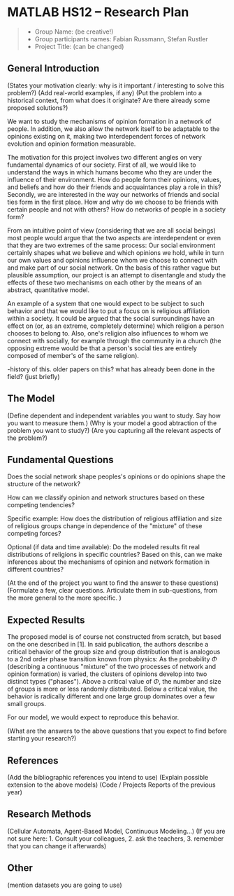# MATLAB HS12 – Research Plan

> * Group Name: (be creative!)
> * Group participants names: Fabian Russmann, Stefan Rustler
> * Project Title: (can be changed)

## General Introduction

(States your motivation clearly: why is it important / interesting to solve this problem?)
(Add real-world examples, if any)
(Put the problem into a historical context, from what does it originate? Are there already some proposed solutions?)

We want to study the mechanisms of opinion formation in a network of people. In addition, we also allow the network itself to be adaptable to the opinions existing on it, making two interdependent forces of network evolution and opinion formation measurable.

The motivation for this project involves two different angles on very fundamental dynamics of our society. First of all, we would like to understand the ways in which humans become who they are under the influence of their environment. How do people form their opinions, values, and beliefs and how do their friends and acquaintances play a role in this? Secondly, we are interested in the way our networks of friends and social ties form in the first place. How and why do we choose to be friends with certain people and not with others? How do networks of people in a society form? 

From an intuitive point of view (considering that we are all social beings) most people would argue that the two aspects are interdependent or even that they are two extremes of the same process: Our social environment certainly shapes what we believe and which opinions we hold, while in turn our own values and opinions influence whom we choose to connect with and make part of our social network. On the basis of this rather vague but plausible assumption, our project is an attempt to disentangle and study the effects of these two mechanisms on each other by the means of an abstract, quantitative model. 

An example of a system that one would expect to be subject to such behavior and that we would like to put a focus on is religious affiliation within a society. It could be argued that the social surroundings have an effect on (or, as an extreme, completely determine) which religion a person chooses to belong to. Also, one's religion also influences to whom we connect with socially, for example through the community in a church (the opposing extreme would be that a person's social ties are entirely composed of member's of the same religion). 


-history of this. older papers on this? what has already been done in the field? (just briefly)


## The Model

(Define dependent and independent variables you want to study. Say how you want to measure them.) (Why is your model a good abtraction of the problem you want to study?) (Are you capturing all the relevant aspects of the problem?)


## Fundamental Questions

Does the social network shape peoples's opinions or do opinions shape the structure of the network?

How can we classify opinion and network structures based on these competing tendencies?

Specific example: How does the distribution of religious affiliation and size of religious groups change in dependence of the "mixture" of these competing forces?

Optional (if data and time available): Do the modeled results fit real distributions of religions in specific countries? Based on this, can we make inferences about the mechanisms of opinion and network formation in different countries?



(At the end of the project you want to find the answer to these questions)
(Formulate a few, clear questions. Articulate them in sub-questions, from the more general to the more specific. )


## Expected Results

The proposed model is of course not constructed from scratch, but based on the one described in [1]. In said publication, the authors describe a critical behavior of the group size and group distribution that is analogous to a 2nd order phase transition known from physics: As the probability $\Phi$ (describing a continuous "mixture" of the two processes of network and opinion formation) is varied, the clusters of opinions develop into two distinct types ("phases"). Above a critical value of $\Phi$, the number and size of groups is more or less randomly distributed. Below a critical value, the behavior is radically different and one large group dominates over a few small groups. 

For our model, we would expect to reproduce this behavior. 


(What are the answers to the above questions that you expect to find before starting your research?)


## References 

(Add the bibliographic references you intend to use)
(Explain possible extension to the above models)
(Code / Projects Reports of the previous year)


## Research Methods

(Cellular Automata, Agent-Based Model, Continuous Modeling...) (If you are not sure here: 1. Consult your colleagues, 2. ask the teachers, 3. remember that you can change it afterwards)


## Other

(mention datasets you are going to use)
